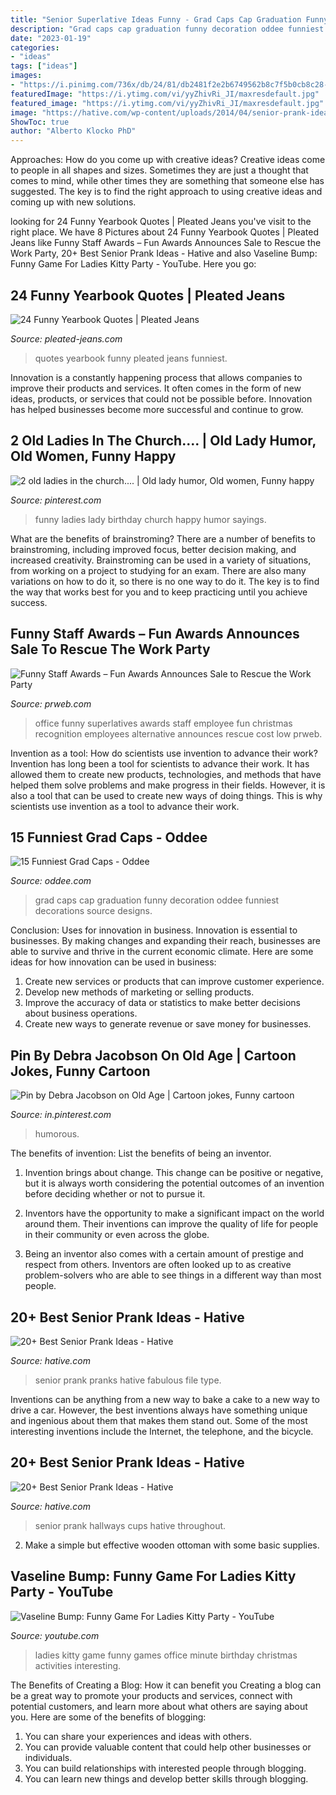 ```yaml
---
title: "Senior Superlative Ideas Funny - Grad Caps Cap Graduation Funny Decoration Oddee Funniest Decorations Source Designs"
description: "Grad caps cap graduation funny decoration oddee funniest decorations source designs"
date: "2023-01-19"
categories:
- "ideas"
tags: ["ideas"]
images:
- "https://i.pinimg.com/736x/db/24/81/db2481f2e2b6749562b8c7f5b0cb8c28--its-funny-funny-sayings.jpg"
featuredImage: "https://i.ytimg.com/vi/yyZhivRi_JI/maxresdefault.jpg"
featured_image: "https://i.ytimg.com/vi/yyZhivRi_JI/maxresdefault.jpg"
image: "https://hative.com/wp-content/uploads/2014/04/senior-prank-ideas/senior-prank-ideas.jpg"
ShowToc: true
author: "Alberto Klocko PhD"
---
```



Approaches: How do you come up with creative ideas?
Creative ideas come to people in all shapes and sizes. Sometimes they are just a thought that comes to mind, while other times they are something that someone else has suggested. The key is to find the right approach to using creative ideas and coming up with new solutions.

	

		
looking for 24 Funny Yearbook Quotes | Pleated Jeans you've visit to the right place. We have 8 Pictures about 24 Funny Yearbook Quotes | Pleated Jeans like Funny Staff Awards – Fun Awards Announces Sale to Rescue the Work Party, 20+ Best Senior Prank Ideas - Hative and also Vaseline Bump: Funny Game For Ladies Kitty Party - YouTube. Here you go:
		
    
## 24 Funny Yearbook Quotes | Pleated Jeans

<img loading=lazy src="http://www.pleated-jeans.com/wp-content/uploads/2013/04/a85f8e570c8282751b6ce269043ad1a6_L-1.jpg" onerror="this.onerror=null;this.src='https://tse3.mm.bing.net/th?id=OIP.O684lTbWtIMKp9TKuQFgxAHaKI&amp;pid=15.1';" alt="24 Funny Yearbook Quotes | Pleated Jeans">

_Source: pleated-jeans.com_

>quotes yearbook funny pleated jeans funniest. 

	

Innovation is a constantly happening process that allows companies to improve their products and services. It often comes in the form of new ideas, products, or services that could not be possible before. Innovation has helped businesses become more successful and continue to grow.

    
## 2 Old Ladies In The Church.... | Old Lady Humor, Old Women, Funny Happy

<img loading=lazy src="https://i.pinimg.com/736x/db/24/81/db2481f2e2b6749562b8c7f5b0cb8c28--its-funny-funny-sayings.jpg" onerror="this.onerror=null;this.src='https://tse2.mm.bing.net/th?id=OIP.cc21DMOl3zIe2K46W9M3zADSEs&amp;pid=15.1';" alt="2 old ladies in the church.... | Old lady humor, Old women, Funny happy">

_Source: pinterest.com_

>funny ladies lady birthday church happy humor sayings. 

	

What are the benefits of brainstroming?
There are a number of benefits to brainstroming, including improved focus, better decision making, and increased creativity. Brainstroming can be used in a variety of situations, from working on a project to studying for an exam. There are also many variations on how to do it, so there is no one way to do it. The key is to find the way that works best for you and to keep practicing until you achieve success.

    
## Funny Staff Awards – Fun Awards Announces Sale To Rescue The Work Party

<img loading=lazy src="https://ww1.prweb.com/prfiles/2011/11/27/10202941/office-superlatives.JPG" onerror="this.onerror=null;this.src='https://tse3.mm.bing.net/th?id=OIP.VCzhJTM-fzYAorRKfvc4ewHaFS&amp;pid=15.1';" alt="Funny Staff Awards – Fun Awards Announces Sale to Rescue the Work Party">

_Source: prweb.com_

>office funny superlatives awards staff employee fun christmas recognition employees alternative announces rescue cost low prweb. 

	

Invention as a tool: How do scientists use invention to advance their work?
Invention has long been a tool for scientists to advance their work. It has allowed them to create new products, technologies, and methods that have helped them solve problems and make progress in their fields. However, it is also a tool that can be used to create new ways of doing things. This is why scientists use invention as a tool to advance their work.

    
## 15 Funniest Grad Caps - Oddee

<img loading=lazy src="https://www.oddee.com/wp-content/uploads/_media/imgs/articles2/a99012_grad-cap_15-pikachu.jpg" onerror="this.onerror=null;this.src='https://tse1.mm.bing.net/th?id=OIP.JlC2u3QsFmgY3r9SbxwZtwHaHa&amp;pid=15.1';" alt="15 Funniest Grad Caps - Oddee">

_Source: oddee.com_

>grad caps cap graduation funny decoration oddee funniest decorations source designs. 

	

Conclusion: Uses for innovation in business.
Innovation is essential to businesses. By making changes and expanding their reach, businesses are able to survive and thrive in the current economic climate. Here are some ideas for how innovation can be used in business:
1. Create new services or products that can improve customer experience.
2. Develop new methods of marketing or selling products.
3. Improve the accuracy of data or statistics to make better decisions about business operations.
4. Create new ways to generate revenue or save money for businesses.

    
## Pin By Debra Jacobson On Old Age | Cartoon Jokes, Funny Cartoon

<img loading=lazy src="https://i.pinimg.com/736x/4b/0b/18/4b0b185f3f5d684cd5f1a364d5362ce1.jpg" onerror="this.onerror=null;this.src='https://tse1.mm.bing.net/th?id=OIP.AOj3reHVNuiO-5DjfEYeWgHaKY&amp;pid=15.1';" alt="Pin by Debra Jacobson on Old Age | Cartoon jokes, Funny cartoon">

_Source: in.pinterest.com_

>humorous. 

	

The benefits of invention: List the benefits of being an inventor.
1. Invention brings about change. This change can be positive or negative, but it is always worth considering the potential outcomes of an invention before deciding whether or not to pursue it.
2. Inventors have the opportunity to make a significant impact on the world around them. Their inventions can improve the quality of life for people in their community or even across the globe.

3. Being an inventor also comes with a certain amount of prestige and respect from others. Inventors are often looked up to as creative problem-solvers who are able to see things in a different way than most people.

    
## 20+ Best Senior Prank Ideas - Hative

<img loading=lazy src="https://hative.com/wp-content/uploads/2014/04/senior-prank-ideas/senior-prank-ideas.jpg" onerror="this.onerror=null;this.src='https://tse4.mm.bing.net/th?id=OIP.wk7oSkob_46767HqjcBG-wHaQq&amp;pid=15.1';" alt="20+ Best Senior Prank Ideas - Hative">

_Source: hative.com_

>senior prank pranks hative fabulous file type. 

	

Inventions can be anything from a new way to bake a cake to a new way to drive a car. However, the best inventions always have something unique and ingenious about them that makes them stand out. Some of the most interesting inventions include the Internet, the telephone, and the bicycle.

    
## 20+ Best Senior Prank Ideas - Hative

<img loading=lazy src="https://hative.com/wp-content/uploads/2014/04/senior-prank-ideas/8-cups-hallways-of-the-high-school.jpg" onerror="this.onerror=null;this.src='https://tse1.mm.bing.net/th?id=OIP.SkabdnXgoRjwvG_-iQbiBQHaJ6&amp;pid=15.1';" alt="20+ Best Senior Prank Ideas - Hative">

_Source: hative.com_

>senior prank hallways cups hative throughout. 

	

2. Make a simple but effective wooden ottoman with some basic supplies.

    
## Vaseline Bump: Funny Game For Ladies Kitty Party - YouTube

<img loading=lazy src="https://i.ytimg.com/vi/yyZhivRi_JI/maxresdefault.jpg" onerror="this.onerror=null;this.src='https://tse1.mm.bing.net/th?id=OIP.WXWWECnelkIZPpy_ajG-QgHaEK&amp;pid=15.1';" alt="Vaseline Bump: Funny Game For Ladies Kitty Party - YouTube">

_Source: youtube.com_

>ladies kitty game funny games office minute birthday christmas activities interesting. 

	

The Benefits of Creating a Blog: How it can benefit you
Creating a blog can be a great way to promote your products and services, connect with potential customers, and learn more about what others are saying about you. Here are some of the benefits of blogging:
1. You can share your experiences and ideas with others.
2. You can provide valuable content that could help other businesses or individuals.
3. You can build relationships with interested people through blogging.
4. You can learn new things and develop better skills through blogging.

